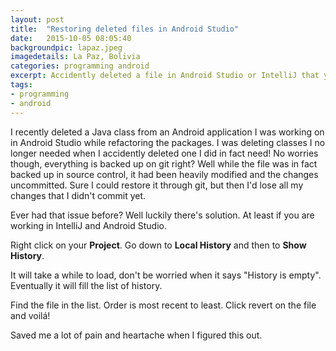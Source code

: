 ```yaml
---
layout: post
title:  "Restoring deleted files in Android Studio"
date:   2015-10-05 08:05:40
backgroundpic: lapaz.jpeg
imagedetails: La Paz, Bolivia
categories: programming android
excerpt: Accidently deleted a file in Android Studio or IntelliJ that you didn't commit?  Here's how to fix the error of your ways.
tags:
- programming
- android
---
```


I recently deleted a Java class from an Android application I was working on in Android Studio while refactoring the packages.  I was deleting classes I no longer needed when I accidently deleted one I did in fact need!  No worries though, everything is backed up on git right?  Well while the file was in fact backed up in source control, it had been heavily modified and the changes uncommitted.  Sure I could restore it through git, but then I'd lose all my changes that I didn't commit yet.  

Ever had that issue before?  Well luckily there's solution.  At least if you are working in IntelliJ and Android Studio.

Right click on your <b>Project</b>.  Go down to <b>Local History</b> and then to <b>Show History</b>.

It will take a while to load, don't be worried when it says "History is empty".  Eventually it will fill the list of history.

Find the file in the list.  Order is most recent to least.  Click revert on the file and voilá!

Saved me a lot of pain and heartache when I figured this out.  